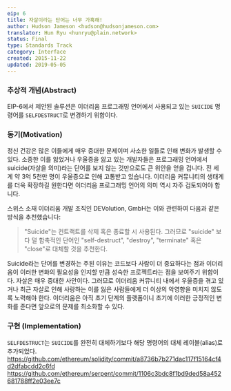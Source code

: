```yaml
---
eip: 6
title: 자살이라는 단어는 너무 가혹해!
author: Hudson Jameson <hudson@hudsonjameson.com>
translator: Hun Ryu <hunryu@plain.network>
status: Final
type: Standards Track
category: Interface
created: 2015-11-22
updated: 2019-05-05
---
```


### 추상적 개념(Abstract)
EIP-6에서 제안된 솔루션은 이더리움 프로그래밍 언어에서 사용되고 있는 `SUICIDE` 명령어를 `SELFDESTRUCT`로 변경하기 위함이다.

### 동기(Motivation)
정신 건강은 많은 이들에게 매우 중대한 문제이며 사소한 일들로 인해 변화가 발생할 수 있다. 소중한 이를 잃었거나 우울증을 앓고 있는 개발자들은 프로그래밍 언어에서 suicide(자살을 의미)라는 단어를 보지 않는 것만으로도 큰 위안을 얻을 겁니다. 전 세계 약 3억 5천만 명이 우울증으로 인해 고통받고 있습니다. 이더리움 커뮤니티의 생태계를 더욱 확장하길 원한다면 이더리움 프로그래밍 언어의 의미 역시 자주 검토되어야 합니다.

스위스 소재 이더리움 개발 조직인 DEVolution, GmbH는 이와 관련하여 다음과 같은 방식을 추천했습니다:
> "Suicide"는 컨트랙트를 삭제 혹은 종료할 시 사용된다. 그러므로 "suicide" 보다 덜 함축적인 단어인 "self-destruct", "destroy", "terminate" 혹은 "close"로 대체할 것을 추천한다.

Suicide라는 단어를 변경하는 주된 이유는 코드보다 사람이 더 중요하다는 점과 이더리움이 이러한 변화의 필요성을 인지할 만큼 성숙한 프로젝트라는 점을 보여주기 위함이다. 자살은 매우 중대한 사안이다. 그러므로 이더리움 커뮤니티 내에서 우울증을 겪고 있거나 최근 자살로 인해 사랑하는 이를 잃은 사람들에게 더 이상의 악영향을 미치지 않도록 노력해야 한다. 이더리움은 아직 초기 단계의 플랫폼이니 초기에 이러한 긍정적인 변화를 준다면 앞으로의 문제를 최소화할 수 있다.

### 구현 (Implementation)
`SELFDESTRUCT`는 `SUICIDE`를 완전히 대체하기보다 해당 명령어의 대체 레이블(alias)로 추가되었다.
https://github.com/ethereum/solidity/commit/a8736b7b271dac117f15164cf4d2dfabcdd2c6fd
https://github.com/ethereum/serpent/commit/1106c3bdc8f1bd9ded58a452681788ff2e03ee7c
